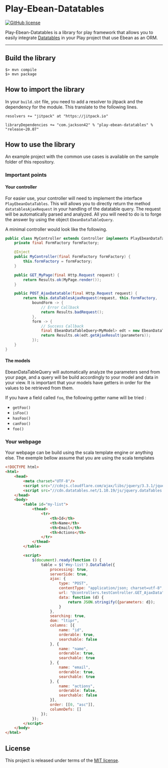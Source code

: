 # Play-Ebean-Datatables

[![GitHub license](https://img.shields.io/badge/license-MIT-blue.svg)](https://raw.githubusercontent.com/PierreAdam/PlayForm-JodaDataBinder/master/LICENSE)

Play-Ebean-Datatables is a library for play framework that allows you to easily integrate [Datatables](https://datatables.net/) in your Play project that use Ebean as an ORM.
*****

## Build the library

```shell
$> mvn compile
$> mvn package
```


## How to import the library

In your ```build.sbt``` file, you need to add a resolver to jitpack and the dependency for the module. This translate to the following lines.

```sbtshell
resolvers += "jitpack" at "https://jitpack.io"

libraryDependencies += "com.jackson42" % "play-ebean-datatables" % "release~20.07"
```

## How to use the library

An example project with the common use cases is available on the sample folder of this repository.


### Important points

#### Your controller

For easier use, your controller will need to implement the interface `PlayEbeanDataTables`.
This will allows you to directly return the method `datatablesAjaxRequest` in your handling of the datatable query.
The request will be automatically parsed and analyzed. All you will need to do is to forge the answer by using the object `EbeanDataTableQuery`.

A minimal controller would look like the following.

```java
public class MyController extends Controller implements PlayEbeanDataTables {
    private final FormFactory formFactory;

    @Inject
    public MyController(final FormFactory formFactory) {
        this.formFactory = formFactory;
    }

    public GET_MyPage(final Http.Request request) {
        return Results.ok(MyPage.render());
    }

    public POST_AjaxDatatable(final Http.Request request) {
        return this.dataTablesAjaxRequest(request, this.formFactory,
            boundForm -> {
                // Error Callback
                return Results.badRequest();
            },
            form -> {
                // Success Callback
                final EbeanDataTableQuery<MyModel> edt = new EbeanDataTableQuery<>(MyModel.class);
                return Results.ok(edt.getAjaxResult(parameters));
            });
    }
}
```

#### The models

EbeanDataTableQuery will automatically analyze the parameters send from your page, and a query will be build accordingly to your model and data in your view.
It is important that your models have getters in order for the values to be retrieved from them.

If you have a field called `foo`, the following getter name will be tried :

- `getFoo()`
- `isFoo()`
- `hasFoo()`
- `canFoo()`
- `foo()`

### Your webpage

Your webpage can be build using the scala template engine or anything else. The exemple bellow assume that you are using the scala templates

```html
<!DOCTYPE html>
<html>
    <head>
        <meta charset="UTF-8"/>
        <script src="//cdnjs.cloudflare.com/ajax/libs/jquery/3.3.1/jquery.min.js"></script>
        <script src="//cdn.datatables.net/1.10.19/js/jquery.dataTables.js"></script>
    </head>
    <body>
        <table id="my-list">
            <thead>
                <tr>
                    <th>Id</th>
                    <th>Name</th>
                    <th>Email</th>
                    <th>Actions</th>
                </tr>
            </thead>
        </table>

        <script>
            $(document).ready(function () {
                table = $('#my-list').DataTable({
                    processing: true,
                    serverSide: true,
                    ajax: {
                        type: "POST",
                        contentType: "application/json; charset=utf-8",
                        url: "@controllers.testController.GET_AjaxData",
                        data: function (d) {
                            return JSON.stringify({parameters: d});
                        }
                    },
                    searching: true,
                    dom: "ltipr",
                    columns: [{
                        name: "id",
                        orderable: true,
                        searchable: false
                    }, {
                        name: "name",
                        orderable: true,
                        searchable: true
                    }, {
                        name: "email",
                        orderable: true,
                        searchable: true
                    }, {
                        name: "actions",
                        orderable: false,
                        searchable: false
                    }],
                    order: [[0, "asc"]],
                    columnDefs: []
                });
            });
        </script>
    </body>
</html>
```

## License
This project is released under terms of the [MIT license](https://raw.githubusercontent.com/PierreAdam/PlayForm-JodaDataBinder/master/LICENSE).
